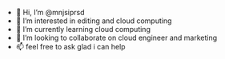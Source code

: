 - 👋 Hi, I’m @mnjsiprsd
- 👀 I’m interested in editing and cloud computing 
- 🌱 I’m currently learning cloud computing
- 💞️ I’m looking to collaborate on cloud engineer and marketing 
- 📫 feel free to ask glad i can help

  

<!---
mnjsiprsd/mnjsiprsd is a ✨ special ✨ repository because its `README.md` (this file) appears on your GitHub profile.
You can click the Preview link to take a look at your changes.
--->
